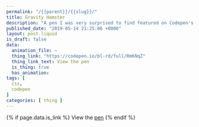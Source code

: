```yaml
---
permalink: "/{{parent}}/{{slug}}/"
title: Gravity Hamster
description: "A pen I was very surprised to find featured on Codepen's \"picked pens\" list one day."
published_date: "2019-05-14 21:25:06 +0000"
layout: post.liquid
is_draft: false
data:
  animation_file: ~
  thing_link: "https://codepen.io/bl-rd/full/RmKNqZ"
  thing_link_text: View the pen
  is_thing: true
  has_animation: 
tags: [
  css,
  codepen
]
categories: [ thing ]
---
```

{% if page.data.is_link %}
View the [pen]({{page.data.link_url}})
{% endif %}
